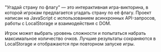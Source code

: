 "Угадай страну по флагу" — это интерактивная игра-викторина, в которой игрокам предлагается угадать страну по её флагу. Проект написан на JavaScript с использованием асинхронных API-запросов, работы с LocalStorage и взаимодействия с DOM.

Игрок может выбрать уровень сложности и попытаться набрать максимальное количество очков. Лучшие результаты сохраняются в LocalStorage и отображаются при повторном запуске игры.
